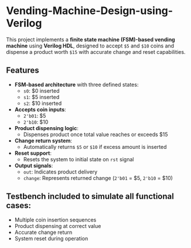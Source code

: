 # Vending-Machine-Design-using-Verilog

This project implements a **finite state machine (FSM)-based vending machine** using **Verilog HDL**, designed to accept `$5` and `$10` coins and dispense a product worth `$15` with accurate change and reset capabilities.

## Features

- **FSM-based architecture** with three defined states:
  - `s0`: $0 inserted  
  - `s1`: $5 inserted  
  - `s2`: $10 inserted  
- **Accepts coin inputs**:
  - `2'b01`: $5  
  - `2'b10`: $10  
- **Product dispensing logic**:
  - Dispenses product once total value reaches or exceeds $15  
- **Change return system**:
  - Automatically returns `$5` or `$10` if excess amount is inserted  
- **Reset support**:
  - Resets the system to initial state on `rst` signal  
- **Output signals**:
  - `out`: Indicates product delivery  
  - `change`: Represents returned change (`2'b01` = $5, `2'b10` = $10)  

## Testbench included to simulate all functional cases:

- Multiple coin insertion sequences  
- Product dispensing at correct value  
- Accurate change return  
- System reset during operation  
